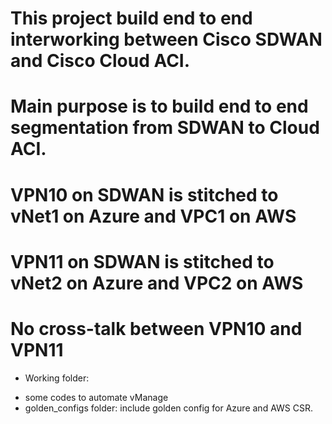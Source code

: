 # This project build end to end interworking between Cisco SDWAN and Cisco Cloud ACI.
# Main purpose is to build end to end segmentation from SDWAN to Cloud ACI.
# VPN10 on SDWAN is stitched to vNet1 on Azure and VPC1 on AWS
# VPN11 on SDWAN is stitched to vNet2 on Azure and VPC2 on AWS
# No cross-talk between VPN10 and VPN11
- Working folder: 
+ some codes to automate vManage
+ golden_configs folder: include golden config for Azure and AWS CSR.
